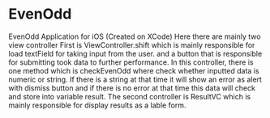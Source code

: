 # EvenOdd
EvenOdd Application for iOS (Created on XCode)
Here there are mainly two view controller
First is ViewController.shift which is mainly responsible for load textField for taking input from the user.
and a button that is responsible for submitting took data to further performance.
In this controller, there is one method which is checkEvenOdd where check whether inputted data is numeric or string.
If there is a string at that time it will show an error as alert with dismiss button and if there is no error at that time this data will check and store into variable result.
The second controller is ResultVC which is mainly responsible for display results as a lable form.
